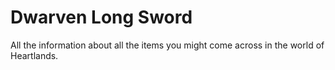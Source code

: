 # Dwarven Long Sword


All the information about all the items you might come across in the world of Heartlands.

